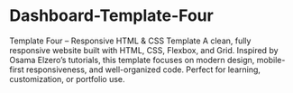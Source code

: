 # Dashboard-Template-Four
Template Four – Responsive HTML &amp; CSS Template A clean, fully responsive website built with HTML, CSS, Flexbox, and Grid. Inspired by Osama Elzero’s tutorials, this template focuses on modern design, mobile-first responsiveness, and well-organized code. Perfect for learning, customization, or portfolio use.
